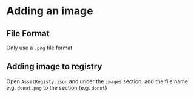 # Adding an image

## File Format

Only use a `.png` file format

## Adding image to registry

Open `AssetRegisty.json` and under the `images` section, add the file name e.g. `donut.png` to the section (e.g. `donut`)



